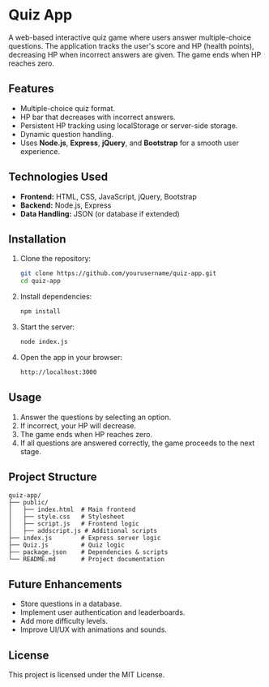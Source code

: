 # Quiz App

A web-based interactive quiz game where users answer multiple-choice questions. The application tracks the user's score and HP (health points), decreasing HP when incorrect answers are given. The game ends when HP reaches zero.

## Features

- Multiple-choice quiz format.
- HP bar that decreases with incorrect answers.
- Persistent HP tracking using localStorage or server-side storage.
- Dynamic question handling.
- Uses **Node.js**, **Express**, **jQuery**, and **Bootstrap** for a smooth user experience.

## Technologies Used

- **Frontend:** HTML, CSS, JavaScript, jQuery, Bootstrap
- **Backend:** Node.js, Express
- **Data Handling:** JSON (or database if extended)

## Installation

1. Clone the repository:
   ```sh
   git clone https://github.com/yourusername/quiz-app.git
   cd quiz-app
   ```

2. Install dependencies:
   ```sh
   npm install
   ```

3. Start the server:
   ```sh
   node index.js
   ```

4. Open the app in your browser:
   ```sh
   http://localhost:3000
   ```

## Usage

1. Answer the questions by selecting an option.
2. If incorrect, your HP will decrease.
3. The game ends when HP reaches zero.
4. If all questions are answered correctly, the game proceeds to the next stage.

## Project Structure
```
quiz-app/
├── public/
│   ├── index.html  # Main frontend
│   ├── style.css   # Stylesheet
│   ├── script.js   # Frontend logic
│   ├── addscript.js # Additional scripts
├── index.js        # Express server logic
├── Quiz.js         # Quiz logic
├── package.json    # Dependencies & scripts
└── README.md       # Project documentation
```


## Future Enhancements
- Store questions in a database.
- Implement user authentication and leaderboards.
- Add more difficulty levels.
- Improve UI/UX with animations and sounds.

## License
This project is licensed under the MIT License.

